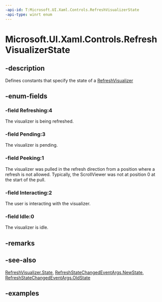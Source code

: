 ```yaml
---
-api-id: T:Microsoft.UI.Xaml.Controls.RefreshVisualizerState
-api-type: winrt enum
---
```

<!-- Enumeration syntax.
public enum RefreshVisualizerState : int 
-->

# Microsoft.UI.Xaml.Controls.RefreshVisualizerState


## -description

Defines constants that specify the state of a [RefreshVisualizer](refreshvisualizer.md)


## -enum-fields

### -field Refreshing:4

The visualizer is being refreshed.


### -field Pending:3

The visualizer is pending.


### -field Peeking:1

The visualizer was pulled in the refresh direction from a position where a refresh is not allowed. Typically, the ScrollViewer was not at position 0 at the start of the pull.


### -field Interacting:2

The user is interacting with the visualizer.


### -field Idle:0

The visualizer is idle.


## -remarks


## -see-also

[RefreshVisualizer.State](refreshvisualizer_state.md), [RefreshStateChangedEventArgs.NewState](refreshstatechangedeventargs_newstate.md), [RefreshStateChangedEventArgs.OldState](refreshstatechangedeventargs_oldstate.md)


## -examples


